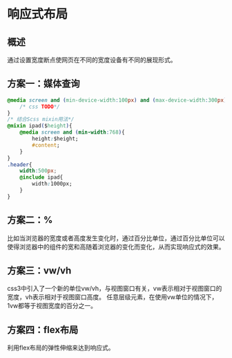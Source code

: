 # 响应式布局

## 概述

通过设置宽度断点使网页在不同的宽度设备有不同的展现形式。

## 方案一：媒体查询

```css
@media screen and (min-device-width:100px) and (max-device-width:300px){
    /* css TODO*/
}
/* 结合Scss mixin用法*/
@mixin ipad($height){
    @media screen and (min-width:768){
        height:$height;
        #content;
    }
}
.header{
    width:500px;
    @include ipad{
        width:1000px;
    }
}
```

## 方案二：%

比如当浏览器的宽度或者高度发生变化时，通过百分比单位，通过百分比单位可以使得浏览器中的组件的宽和高随着浏览器的变化而变化，从而实现响应式的效果。

## 方案三：vw/vh

css3中引入了一个新的单位vw/vh，与视图窗口有关，vw表示相对于视图窗口的宽度，vh表示相对于视图窗口高度。 任意层级元素，在使用vw单位的情况下，1vw都等于视图宽度的百分之一。

## 方案四：flex布局

利用flex布局的弹性伸缩来达到响应式。



